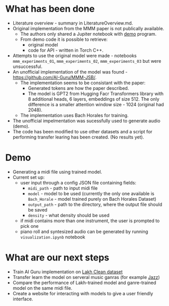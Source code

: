 # What has been done
- Literature overview - summary in LiteratureOverview.md.
- Original implementation from the MMM paper is not publically available.
    - The authors only shared a Jupiter notebook with [demo](https://colab.research.google.com/drive/10ZAdEwHDbL1lVcUGeCdj9FxXnQSNFSH4?usp=sharing) program.
    - From demo code it is possible to retrieve:
        - original model
        - code for API - written in Torch C++.
- Attempts to use the original model were made - notebooks `mmm_experiments_01`, `mmm_experiments_02`, `mmm_experiments_03` but were unsuccessful.
- An unofficial implementation of the model was found - https://github.com/AI-Guru/MMM-JSB/.
    - The implementation seems to be consistant with the paper:
        - Generated tokens are how the paper described.
        - The model is GPT2 from Hugging Facr Transformers library with 8 additional heads, 6 layers, embeddings of size 512. The only difference is a smaller attention window size - 1024 (original had 2048).
    - The implementation uses Bach Horales for training.
- The unofficial impelmentation was sucessfully used to generate audio (demo).
- The code has been modified to use other datasets and a script for performing transfer learing has been created. (No results yet).

# Demo
- Generating a midi file using trained model.
- Current set up:
    - user input through a config JSON file containing fields:
        - `midi_path` - path to input midi file
        - `model` - model to be used (currently the only one available is `Bach_Horale` - model trained purely on Bach Horales Dataset)
        - `output_path` - path to the directory, where the output file should be saved
        - `density` - what density should be used
    - if midi contains more than one instrument, the user is prompted to pick one
    - piano roll and syntesized audio can be generated by running `visualization.ipynb` notebook


# What are our next steps
- Train AI Guru implementation on [Lakh Clean dataset](https://www.kaggle.com/datasets/imsparsh/lakh-midi-clean)
- Transfer learn the model on serveral music ganras (for example [Jazz](https://www.kaggle.com/datasets/saikayala/jazz-ml-ready-midi))
- Compare the performance of Lakh-trained model and ganre-trained model on the same midi file.
- Create a website for interacting with models to give a user friendly interface.
